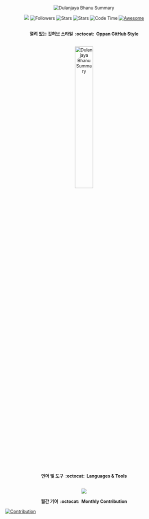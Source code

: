 <div align="center">
  <p><img align="center" src="https://github-readme-streak-stats.herokuapp.com/?user=dulanjayabhanu&hide_border=true&theme=github_dark&card_width=1000" alt="Dulanjaya Bhanu Summary" /></p>
</div>

<div align="center">
  
![](https://komarev.com/ghpvc/?username=dulanjayabhanu&color=brightgreen&base=1000&abbreviated=true&style=flat) ![Followers](https://img.shields.io/github/followers/dulanjayabhanu?label=Followers) ![Stars](https://img.shields.io/github/stars/dulanjayabhanu?label=Stars) ![Stars](https://img.shields.io/badge/Open_source-Hell_Yeah-brightgreen&style=flat) ![Code Time](http://img.shields.io/badge/Code%20Time-310%20hrs%2054%20mins-brightgreen) [![Awesome](https://awesome.re/badge.svg)](https://awesome.re)
</div>

<br/>

<div align="center">
  <span><b>열려 있는 깃허브 스타일&nbsp; :octocat: &nbsp;Oppan GitHub Style</b></span>
</div>

<br/>

<div align="center">
  <p><img align="center" src="https://octodex.github.com/images/gangnamtocat.png" alt="Dulanjaya Bhanu Summary" width="34%" /></p>
</div>

<br/>

<div align="center">
  <span><b>언어 및 도구&nbsp; :octocat: &nbsp;Languages & Tools</b></span>
</div>

<br/>

<p align="center">
  <a href="https://github.com/dulanjayabhanu?tab=repositories">
    <img src="https://skillicons.dev/icons?i=html,css,javascript,bootstrap,materialui,tailwind,sass,php,mysql,jquery,typescript,react,npm,maven,mongodb,nodejs,git,github,gitlab,java,hibernate,gcp,linux,ubuntu,bash,powershell,cloudflare,postman,netlify,wordpress,python,blender,arduino,sqlite,notion,vscode,idea,androidstudio,pycharm,visualstudio,photoshop,ai,figma,pr,au,payara" />
  </a>
</p>

<div align="center">
  <span><b>월간 기여&nbsp; :octocat: &nbsp;Monthly Contribution</b></span>
</div>

[![Contribution](https://github-readme-activity-graph.vercel.app/graph?username=dulanjayabhanu&theme=github-compact&area=true&hide_border=true&title_color=FFFFFF&hide_title=true&point=FFFFFF&color=FFFFFF&height=500)](https://github.com/dulanjayabhanu?tab=repositories)

<br/>
